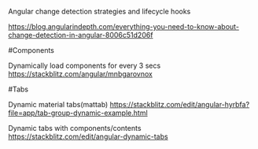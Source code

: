 Angular change detection strategies and lifecycle hooks

https://blog.angularindepth.com/everything-you-need-to-know-about-change-detection-in-angular-8006c51d206f

#Components

Dynamically load components for every 3 secs
https://stackblitz.com/angular/mnbgarovnox

#Tabs

Dynamic material tabs(mattab)
https://stackblitz.com/edit/angular-hyrbfa?file=app/tab-group-dynamic-example.html

Dynamic tabs with components/contents
https://stackblitz.com/edit/angular-dynamic-tabs

